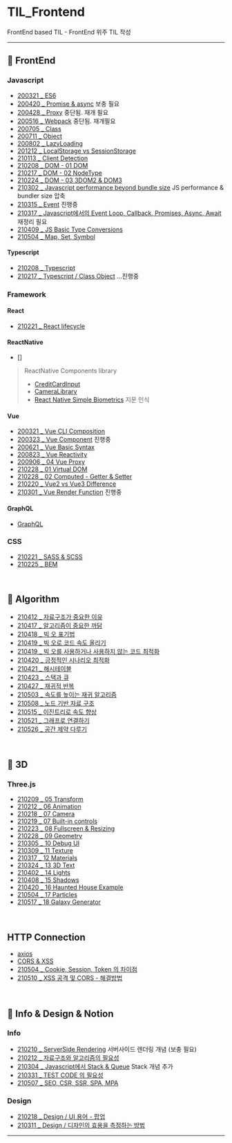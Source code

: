 # TIL_Frontend
FrontEnd based TIL - FrontEnd 위주 TIL 작성

------------------

## 🍦 FrontEnd
### Javascript
* [200321 _ ES6](https://github.com/dmsdl950823/TIL_FrontEnd/blob/master/Javascript/%20200321_ES6.md)
* [200420 _ Promise & async](https://github.com/dmsdl950823/TIL_FrontEnd/blob/master/Javascript/Javascript/200420_Promise%20&%20async.md) 보충 필요
* [200428 _ Proxy](https://github.com/dmsdl950823/TIL_FrontEnd/blob/master/Javascript/Javascript/200428_Proxy.md) 중단됨. 재개 필요
* [200516 _ Webpack](https://github.com/dmsdl950823/TIL_FrontEnd/blob/master/Javascript/Javascript/200516_Webpack.md) 중단됨. 재개필요
* [200705 _ Class](https://github.com/dmsdl950823/TIL_FrontEnd/blob/master/Javascript/Javascript/200705_Class.md)
* [200711 _ Object](https://github.com/dmsdl950823/TIL_FrontEnd/blob/master/Javascript/Javascript/200711_Object.md)
* [200802 _ LazyLoading](https://github.com/dmsdl950823/TIL_FrontEnd/blob/master/Javascript/Javascript/200802_LazyLoading.md)
* [201212 _ LocalStorage vs SessionStorage](https://github.com/dmsdl950823/TIL_FrontEnd/blob/master/Javascript/Javascript/201212%20LocalStorage%20vs%20SessionStorage.md)
* [210113 _ Client Detection](https://github.com/dmsdl950823/TIL_FrontEnd/blob/master/Javascript/210113_Client%20Detection.md)
* [210208 _ DOM - 01 DOM ](https://github.com/dmsdl950823/TIL/blob/master/Javascript/DOM/210208_DOM.md)
* [210217 _ DOM - 02 NodeType](https://github.com/dmsdl950823/TIL/blob/master/Javascript/DOM/210217_Node%20Type.md)
* [210224 _ DOM - 03 3DOM2 & DOM3](https://github.com/dmsdl950823/TIL_FrontEnd/blob/master/Javascript/210224_DOM2%20%26%20DOM3.md)
* [210302 _ Javascript performance beyond bundle size](https://github.com/dmsdl950823/TIL_FrontEnd/blob/master/Javascript/210302_Javascript%20performance%20beyond%20bundle%20size.md) JS performance & bundler size 압축 
* [210315 _ Event](https://github.com/dmsdl950823/TIL_FrontEnd/blob/master/Javascript/210315_Event.md) 진행중
* [210317 _ Javascript에서의 Event Loop, Callback, Promises, Async, Await](https://github.com/dmsdl950823/TIL_FrontEnd/blob/master/Javascript/210317_Javascript%EC%97%90%EC%84%9C%EC%9D%98%20Event%20Loop%2C%20Callback%2C%20Promises%2C%20Async%2C%20Await.md) 재정리 필요
* [210409 _ JS Basic Type Conversions](https://github.com/dmsdl950823/TIL_FrontEnd/blob/master/Javascript/210409_JS%20Basic%20Type%20Conversions.md)
* [210504 _ Map, Set, Symbol](Javascript/210504_Map,%20Set,%20Symbol.md)

#### Typescript
* [210208 _ Typescript](https://github.com/dmsdl950823/TIL/blob/master/Typescript/Typescript_Handbook_sum.md)  
* [210217 _ Typescript / Class Object](https://github.com/dmsdl950823/TIL/blob/master/Typescript/210217_Class%20Object.md) ...진행중

### Framework
#### React
* [210221 _ React lifecycle](https://github.com/dmsdl950823/TIL_FrontEnd/blob/master/FrameWork/React/210221_React%20lifecycle.md)

#### ReactNative
* []

> ReactNative Components library
> * [CreditCardInput](https://github.com/sbycrosz/react-native-credit-card-input)
> * [CameraLibrary](https://github.com/cuvent/react-native-vision-camera)
> * [React Native Simple Biometrics](https://github.com/smallcasetech/react-native-simple-biometrics) 지문 인식

#### Vue

* [200321 _ Vue CLI Composition](https://github.com/dmsdl950823/TIL_FrontEnd/blob/master/FrameWork/Vue/200321_Vue%20CLI%20Composition.md)
* [200323 _ Vue Component](https://github.com/dmsdl950823/TIL_FrontEnd/blob/master/FrameWork/Vue/200323_Vue_Component.md) 진행중
* [200621 _ Vue Basic Syntax](https://github.com/dmsdl950823/TIL_FrontEnd/blob/master/FrameWork/Vue/200621_Vue%20Basic%20Syntax.md)
* [200823 _ Vue Reactivity](https://github.com/dmsdl950823/TIL_FrontEnd/blob/master/FrameWork/Vue/200823_Vue%20Reactivity.md)
* [200906 _ 04 Vue Proxy](https://github.com/dmsdl950823/TIL_FrontEnd/blob/master/FrameWork/Vue/200906_04%20Vue%20Proxy.md)
* [210228 _ 01 Virtual DOM](https://github.com/dmsdl950823/TIL_FrontEnd/blob/master/FrameWork/Vue/210228_01%20Virtual%20DOM.md)
* [210228 _ 02 Computed - Getter & Setter](https://github.com/dmsdl950823/TIL_FrontEnd/blob/master/FrameWork/Vue/210228_02%20Computed%20-%20Getter%20%26%20Setter.md)
* [210220 _ Vue2 vs Vue3 Difference](https://github.com/dmsdl950823/TIL_FrontEnd/blob/master/FrameWork/Vue3/210220_Vue2%20vs%20Vue3%20Difference.md)
* [210301 _ Vue Render Function](https://github.com/dmsdl950823/TIL_FrontEnd/blob/master/FrameWork/Vue/210301_Vue%20Render%20Function.md) 진행중
 
#### GraphQL
* [GraphQL](./FrameWork/GraphQL/GraphQL.md)

### CSS
* [210221 _ SASS & SCSS](https://github.com/dmsdl950823/TIL_FrontEnd/blob/master/CSS/CSS-preprocessor/210221_SASS%20%26%20SCSS.md)
* [210225 _ BEM](https://github.com/dmsdl950823/TIL_FrontEnd/blob/master/CSS/210225_BEM.md)

<br>

## 🥨 Algorithm
* [210412 _ 자료구조가 중요한 이유](./Algorithm/210412_자료구조가%20중요한%20이유.md)
* [210417 _ 알고리즘이 중요한 까닭](./Algorithm/210417_알고리즘이%20중요한%20까닭.md)
* [210418 _ 빅 오 표기법](./Algorithm/210418_빅%20오%20표기법.md)
* [210419 _ 빅 오로 코드 속도 올리기](Algorithm/210419_빅%20오로%20코드%20속도%20올리기.md)
* [210419 _ 빅 오를 사용하거나 사용하지 않는 코드 최적화](Algorithm/210419_빅%20오를%20사용하거나%20사용하지%20않는%20코드%20최적화.md)
* [210420 _ 긍정적인 시나리오 최적화](Algorithm/210420_긍정적인%20시나리오%20최적화.md)
* [210421 _ 해시테이블](Algorithm/210421_해시테이블.md)
* [210423 _ 스택과 큐](Algorithm/210423_스택과%20큐.md)
* [210427 _ 재귀적 반복](Algorithm/210427_재귀적%20반복.md)
* [210503 _ 속도를 높이는 재귀 알고리즘](Algorithm/210503_속도를%20높이는%20재귀%20알고리즘.md)
* [210508 _ 노드 기반 자료 구조](Algorithm/210508_노드%20기반%20자료%20구조.md)
* [210515 _ 이진트리로 속도 향상](Algorithm/210515_이진트리로%20속도%20향상.md)
* [210521 _ 그래프로 연결하기](Algorithm/210521_그래프로%20연결하기.md)
* [210526 _ 공간 제약 다루기](Algorithm/210526_공간%20제약%20다루기.md)


<br>



## 🧊 3D
### Three.js
* [210209 _ 05 Transform](https://github.com/dmsdl950823/TIL/blob/master/3D/threejs/210209_05%20Transform.md)
* [210212 _ 06 Animation](https://github.com/dmsdl950823/TIL/blob/master/3D/threejs/210212_06%20animation.md)
* [210218 _ 07 Camera](https://github.com/dmsdl950823/TIL_FrontEnd/blob/master/3D/threejs/210218_07%20Camera.md)
* [210219 _ 07 Built-in controls](https://github.com/dmsdl950823/TIL_FrontEnd/blob/master/3D/threejs/210219_07%20Built-in%20controls.md)
* [210223 _ 08 Fullscreen & Resizing](https://github.com/dmsdl950823/TIL_FrontEnd/blob/master/3D/threejs/210223_08%20Fullscreen%20&%20Resizing.md)
* [210228 _ 09 Geometry](https://github.com/dmsdl950823/TIL_FrontEnd/blob/master/3D/threejs/210228_09%20Geometry.md)
* [210305 _ 10 Debug UI](https://github.com/dmsdl950823/TIL_FrontEnd/blob/master/3D/threejs/210305_10%20Debug%20UI.md)
* [210309 _ 11 Texture](https://github.com/dmsdl950823/TIL_FrontEnd/blob/master/3D/threejs/210309_11%20Texture.md)
* [210317 _ 12 Materials](https://github.com/dmsdl950823/TIL_FrontEnd/blob/master/3D/threejs/210317_12%20Materials.md)
* [210324 _ 13 3D Text](https://github.com/dmsdl950823/TIL_FrontEnd/blob/master/3D/threejs/210324_13%203D%20Text.md)
* [210402 _ 14 Lights](https://github.com/dmsdl950823/TIL_FrontEnd/blob/master/3D/threejs/210402_14%20Lights.md)
* [210408 _ 15 Shadows](https://github.com/dmsdl950823/TIL_FrontEnd/blob/master/3D/threejs/210408_15%20Shadows.md)
* [210420 _ 16 Haunted House Example](./3D/threejs/210420_16%20Haunted%20House%20Example.md)
* [210504 _ 17 Particles](3D/threejs/210504_17%20Particles.md)
* [210517 _ 18 Galaxy Generator](3D/threejs/210517_18%20Galaxy%20Generator.md)


<br>

## HTTP Connection

* [axios](HTTP%20Connection/axios.md)
* [CORS & XSS](HTTP%20Connection/CORS%20&%20XSS.md)
* [210504 _ Cookie, Session, Token 의 차이점](HTTP%20Connection/210504_Cookie,%20Session,%20Token%20의%20차이점.md)
* [210510 _ XSS 공격 및 CORS - 해결방법](HTTP%20Connection/210510_XSS%20공격%20및%20CORS%20-%20해결방법.md)


<br>

## 💎 Info & Design & Notion
### Info
* [210210 _ ServerSide Rendering](https://github.com/dmsdl950823/TIL/blob/master/Notion/ServerSide%20Rendering.md) 서버사이드 렌더링 개념 (보충  필요)
* [210212 _ 자료구조와 알고리즘의 필요성](https://github.com/dmsdl950823/TIL_FrontEnd/blob/master/Notion/210212_%EC%9E%90%EB%A3%8C%EA%B5%AC%EC%A1%B0%EC%99%80%20%EC%95%8C%EA%B3%A0%EB%A6%AC%EC%A6%98%EC%9D%98%20%ED%95%84%EC%9A%94%EC%84%B1.md)
* [210304 _ Javascript에서 Stack & Queue](https://github.com/dmsdl950823/TIL_FrontEnd/blob/master/Notion/210304_Javascript%EC%97%90%EC%84%9C%20Stack%20%26%20Queue.md) Stack 개념 추가 
* [210331 _ TEST CODE 의 필요성](https://github.com/dmsdl950823/TIL_FrontEnd/blob/master/Notion/210331_TEST%20CODE%EC%9D%98%20%ED%95%84%EC%9A%94%EC%84%B1.md)
* [210507 _ SEO, CSR, SSR, SPA, MPA](./Notion/210507_SEO,CSR,SSR,SPA,MPA.md)

### Design
* [210218 _ Design / UI 용어 - 팝업](https://github.com/dmsdl950823/TIL_FrontEnd/blob/master/Notion/Design/210218_UI%20%EC%9A%A9%EC%96%B4%20-%20%ED%8C%9D%EC%97%85.md)
* [210311 _ Design / 디자인의 효용을 측정하는 방법](https://github.com/dmsdl950823/TIL_FrontEnd/blob/master/Notion/Design/210311_%EB%94%94%EC%9E%90%EC%9D%B8%EC%9D%98%20%ED%9A%A8%EC%9A%A9%EC%9D%84%20%EC%B8%A1%EC%A0%95%ED%95%98%EB%8A%94%20%EB%B0%A9%EB%B2%95.md)

---------------------------
